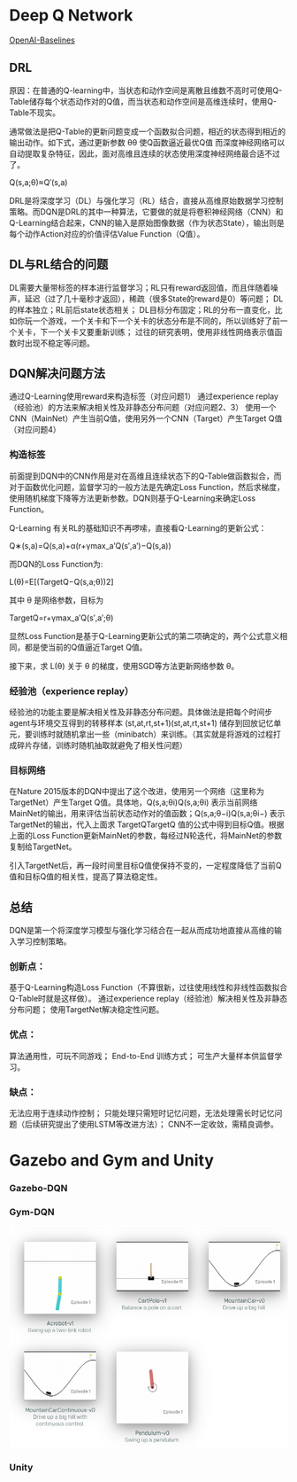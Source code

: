 # Deep Q Network
[OpenAI-Baselines]("https://arztsamuel.github.io/en/blogs/2018/Gym-and-Baselines-on-Windows.html")
## DRL
原因：在普通的Q-learning中，当状态和动作空间是离散且维数不高时可使用Q-Table储存每个状态动作对的Q值，而当状态和动作空间是高维连续时，使用Q-Table不现实。

通常做法是把Q-Table的更新问题变成一个函数拟合问题，相近的状态得到相近的输出动作。如下式，通过更新参数 θθ 使Q函数逼近最优Q值 
而深度神经网络可以自动提取复杂特征，因此，面对高维且连续的状态使用深度神经网络最合适不过了。

Q(s,a;θ)≈Q′(s,a)

DRL是将深度学习（DL）与强化学习（RL）结合，直接从高维原始数据学习控制策略。而DQN是DRL的其中一种算法，它要做的就是将卷积神经网络（CNN）和Q-Learning结合起来，CNN的输入是原始图像数据（作为状态State），输出则是每个动作Action对应的价值评估Value Function（Q值）。

## DL与RL结合的问题
DL需要大量带标签的样本进行监督学习；RL只有reward返回值，而且伴随着噪声，延迟（过了几十毫秒才返回），稀疏（很多State的reward是0）等问题；
DL的样本独立；RL前后state状态相关；
DL目标分布固定；RL的分布一直变化，比如你玩一个游戏，一个关卡和下一个关卡的状态分布是不同的，所以训练好了前一个关卡，下一个关卡又要重新训练；
过往的研究表明，使用非线性网络表示值函数时出现不稳定等问题。

## DQN解决问题方法
通过Q-Learning使用reward来构造标签（对应问题1）
通过experience replay（经验池）的方法来解决相关性及非静态分布问题（对应问题2、3）
使用一个CNN（MainNet）产生当前Q值，使用另外一个CNN（Target）产生Target Q值（对应问题4）

### 构造标签
前面提到DQN中的CNN作用是对在高维且连续状态下的Q-Table做函数拟合，而对于函数优化问题，监督学习的一般方法是先确定Loss Function，然后求梯度，使用随机梯度下降等方法更新参数。DQN则基于Q-Learning来确定Loss Function。

Q-Learning 
有关RL的基础知识不再啰嗦，直接看Q-Learning的更新公式：

Q∗(s,a)=Q(s,a)+α(r+γmax_a′Q(s′,a′)−Q(s,a))

而DQN的Loss Function为:

L(θ)=E[(TargetQ−Q(s,a;θ))2]

其中 θ 是网络参数，目标为

TargetQ=r+γmax_a′Q(s′,a′;θ)

显然Loss Function是基于Q-Learning更新公式的第二项确定的，两个公式意义相同，都是使当前的Q值逼近Target Q值。

接下来，求 L(θ) 关于 θ 的梯度，使用SGD等方法更新网络参数 θ。

### 经验池（experience replay）
经验池的功能主要是解决相关性及非静态分布问题。具体做法是把每个时间步agent与环境交互得到的转移样本 (st,at,rt,st+1)(st,at,rt,st+1) 储存到回放记忆单元，要训练时就随机拿出一些（minibatch）来训练。（其实就是将游戏的过程打成碎片存储，训练时随机抽取就避免了相关性问题）

### 目标网络
在Nature 2015版本的DQN中提出了这个改进，使用另一个网络（这里称为TargetNet）产生Target Q值。具体地，Q(s,a;θi)Q(s,a;θi) 表示当前网络MainNet的输出，用来评估当前状态动作对的值函数；Q(s,a;θ−i)Q(s,a;θi−) 表示TargetNet的输出，代入上面求 TargetQTargetQ 值的公式中得到目标Q值。根据上面的Loss Function更新MainNet的参数，每经过N轮迭代，将MainNet的参数复制给TargetNet。

引入TargetNet后，再一段时间里目标Q值使保持不变的，一定程度降低了当前Q值和目标Q值的相关性，提高了算法稳定性。

## 总结

DQN是第一个将深度学习模型与强化学习结合在一起从而成功地直接从高维的输入学习控制策略。

### 创新点：

基于Q-Learning构造Loss Function（不算很新，过往使用线性和非线性函数拟合Q-Table时就是这样做）。
通过experience replay（经验池）解决相关性及非静态分布问题；
使用TargetNet解决稳定性问题。

### 优点：

算法通用性，可玩不同游戏；
End-to-End 训练方式；
可生产大量样本供监督学习。

### 缺点：

无法应用于连续动作控制；
只能处理只需短时记忆问题，无法处理需长时记忆问题（后续研究提出了使用LSTM等改进方法）；
CNN不一定收敛，需精良调参。
# Gazebo and Gym and Unity

### Gazebo-DQN

### Gym-DQN

![](IMG/gym_env.png)



### Unity